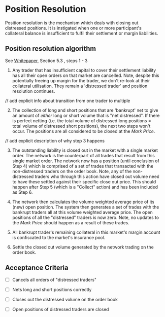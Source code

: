 # Position Resolution

Position resolution is the mechanism which deals with closing out distressed positions. It is instigated when one or more participant's collateral balance is insufficient to fulfil their settlement or margin liabilities.

## Position resolution algorithm

See [Whitepaper](../product/wikis/Whitepaper), Section 5.3 , steps 1 - 3

1. Any trader that has insufficient capital to cover their settlement liability has all their open orders on that market are cancelled. Note, despite this potentially freeing up margin for the trader, we don't re-look at their collateral utilisation. They remain a 'distressed trader' and position resolution continues.

// add explicit info about transition from one trader to multiple

2. The collection of long and short positions that are 'bankrupt' net to give an amount of *either* long or short volume that is "net distressed". If there is perfect netting (i.e. the total volume of distressed long positions = total volume of distressed short positions), the next two steps won't occur. The positions are all considered to be closed at the _Mark Price_.  

// add explicit description of why step 3 happens

3. The outstanding liability is closed out in the market with a single market order. The network is the counterpart of all trades that result from this single market order. The network now has a position (until conclusion of Step 4) which is comprised of a set of trades that transacted with the non-distressed traders on the order book. Note, any of the non-distressed traders who through this action have closed out volume need to have these settled against their specific close out price. This should happen after Step 5 (which is a "Collect" action) and has been included as Step 6.

4. The network then calculates the volume weighted average price of its (new) open position. The system then generates a set of trades with the bankrupt traders all at this volume weighted average price. The open positions of all the "distressed" traders is now zero. Note, no updates to the _Mark Price_ should happen as a result of these trades.

5. All bankrupt trader's remaining collateral in this market's margin account is confiscated to the market's insurance pool.

6. Settle the closed out volume generated by the network trading on the order book.

## Acceptance Criteria

* [ ] Cancels all orders of "distressed traders"
* [ ] Nets long and short positions correctly
* [ ] Closes out the distressed volume on the order book
* [ ] Open positions of distressed traders are closed

